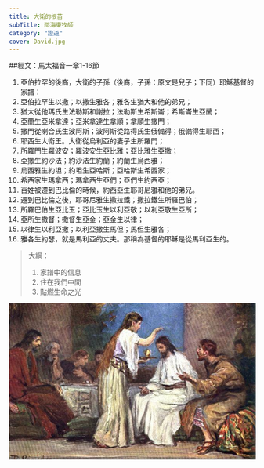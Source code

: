 ```yaml
---
title: 大衛的根苗
subTitle: 邵海東牧師
category: "證道"
cover: David.jpg
---
```

##經文：馬太福音一章1-16節

1. 亞伯拉罕的後裔，大衛的子孫（後裔，子孫：原文是兒子；下同）耶穌基督的家譜：
2. 亞伯拉罕生以撒；以撒生雅各；雅各生猶大和他的弟兄；
3. 猶大從他瑪氏生法勒斯和謝拉；法勒斯生希斯崙；希斯崙生亞蘭；
4. 亞蘭生亞米拿達；亞米拿達生拿順；拿順生撒門；
5. 撒門從喇合氏生波阿斯；波阿斯從路得氏生俄備得；俄備得生耶西；
6. 耶西生大衛王。大衛從烏利亞的妻子生所羅門；
7. 所羅門生羅波安；羅波安生亞比雅；亞比雅生亞撒；
8. 亞撒生約沙法；約沙法生約蘭；約蘭生烏西雅；
9. 烏西雅生約坦；約坦生亞哈斯；亞哈斯生希西家；
10. 希西家生瑪拿西；瑪拿西生亞們；亞們生約西亞；
11. 百姓被遷到巴比倫的時候，約西亞生耶哥尼雅和他的弟兄。
12. 遷到巴比倫之後，耶哥尼雅生撒拉鐵；撒拉鐵生所羅巴伯；
13. 所羅巴伯生亞比玉；亞比玉生以利亞敬；以利亞敬生亞所；
14. 亞所生撒督；撒督生亞金；亞金生以律；
15. 以律生以利亞撒；以利亞撒生馬但；馬但生雅各；
16. 雅各生約瑟，就是馬利亞的丈夫。那稱為基督的耶穌是從馬利亞生的。


> 大綱：
>1. 家譜中的信息
>2. 住在我們中間
>3. 點燃生命之光


![](./David.jpg)






